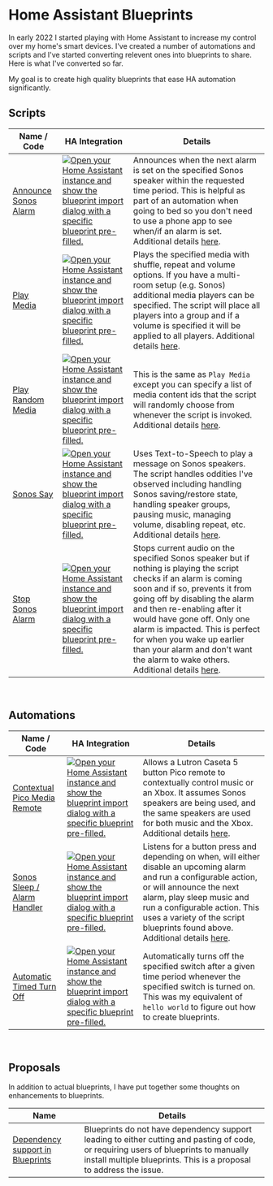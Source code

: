 # Home Assistant Blueprints
In early 2022 I started playing with Home Assistant to increase my control over my home's smart devices. I've created a number of automations and scripts and I've started converting relevent ones into blueprints to share. Here is what I've converted so far.

My goal is to create high quality blueprints that ease HA automation significantly. 

## Scripts
| Name / Code | HA Integration | Details |
| --- | --- | --- |
| [Announce Sonos Alarm](https://github.com/Talvish/home-assistant-blueprints/blob/main/script/announce_sonos_alarm.yaml) | [![Open your Home Assistant instance and show the blueprint import dialog with a specific blueprint pre-filled.](https://my.home-assistant.io/badges/blueprint_import.svg)](https://my.home-assistant.io/redirect/blueprint_import/?blueprint_url=https%3A%2F%2Fgithub.com%2FTalvish%2Fhome-assistant-blueprints%2Fblob%2Fmain%2Fscript%2Fannounce_sonos_alarm.yaml) | Announces when the next alarm is set on the specified Sonos speaker within the requested time period. This is helpful as part of an automation when going to bed so you don't need to use a phone app to see when/if an alarm is set. Additional details [here](https://community.home-assistant.io/t/script-for-sonos-speakers-to-announce-upcoming-alarm/419700). |
| [Play Media](https://github.com/Talvish/home-assistant-blueprints/blob/main/script/play_media.yaml) | [![Open your Home Assistant instance and show the blueprint import dialog with a specific blueprint pre-filled.](https://my.home-assistant.io/badges/blueprint_import.svg)](https://my.home-assistant.io/redirect/blueprint_import/?blueprint_url=https%3A%2F%2Fgithub.com%2FTalvish%2Fhome-assistant-blueprints%2Fblob%2Fmain%2Fscript%2Fplay_media.yaml) | Plays the specified media with shuffle, repeat and volume options. If you have a multi-room setup (e.g. Sonos) additional media players can be specified. The script will place all players into a group and if a volume is specified it will be applied to all players. Additional details [here](https://community.home-assistant.io/t/play-media-script-w-shuffle-repeat-multi-room-volume-support/415234). |
| [Play Random Media](https://github.com/Talvish/home-assistant-blueprints/blob/main/script/play_random_media.yaml) | [![Open your Home Assistant instance and show the blueprint import dialog with a specific blueprint pre-filled.](https://my.home-assistant.io/badges/blueprint_import.svg)](https://my.home-assistant.io/redirect/blueprint_import/?blueprint_url=https%3A%2F%2Fgithub.com%2FTalvish%2Fhome-assistant-blueprints%2Fblob%2Fmain%2Fscript%2Fplay_random_media.yaml) | This is the same as `Play Media` except you can specify a list of media content ids that the script will randomly choose from whenever the script is invoked. Additional details [here](https://community.home-assistant.io/t/play-random-media-script-w-shuffle-repeat-multi-room-volume-support/426445). |
| [Sonos Say](https://github.com/Talvish/home-assistant-blueprints/blob/main/script/sonos_say.yaml) | [![Open your Home Assistant instance and show the blueprint import dialog with a specific blueprint pre-filled.](https://my.home-assistant.io/badges/blueprint_import.svg)](https://my.home-assistant.io/redirect/blueprint_import/?blueprint_url=https%3A%2F%2Fgithub.com%2FTalvish%2Fhome-assistant-blueprints%2Fblob%2Fmain%2Fscript%2Fsonos_say.yaml) | Uses Text-to-Speech to play a message on Sonos speakers. The script handles oddities I've observed including handling Sonos saving/restore state, handling speaker groups, pausing music, managing volume, disabling repeat, etc. Additional details [here](https://community.home-assistant.io/t/script-for-sonos-speakers-to-do-text-to-speech-and-handle-typical-oddities/424842). |
| [Stop Sonos Alarm](https://github.com/Talvish/home-assistant-blueprints/blob/main/script/stop_sonos_alarm.yaml) | [![Open your Home Assistant instance and show the blueprint import dialog with a specific blueprint pre-filled.](https://my.home-assistant.io/badges/blueprint_import.svg)](https://my.home-assistant.io/redirect/blueprint_import/?blueprint_url=https%3A%2F%2Fgithub.com%2FTalvish%2Fhome-assistant-blueprints%2Fblob%2Fmain%2Fscript%2Fstop_sonos_alarm.yaml) | Stops current audio on the specified Sonos speaker but if nothing is playing the script checks if an alarm is coming soon and if so, prevents it from going off by disabling the alarm and then re-enabling after it would have gone off. Only one alarm is impacted. This is perfect for when you wake up earlier than your alarm and don't want the alarm to wake others. Additional details [here](https://community.home-assistant.io/t/script-for-sonos-speakers-to-stop-current-alarm-or-temporarily-disable-upcoming-alarm/417610). |

&nbsp;
## Automations

| Name / Code | HA Integration | Details |
| --- | --- | --- |
| [Contextual Pico Media Remote](https://github.com/Talvish/home-assistant-blueprints/blob/main/automation/contextual_pico_media_remote.yaml) | [![Open your Home Assistant instance and show the blueprint import dialog with a specific blueprint pre-filled.](https://my.home-assistant.io/badges/blueprint_import.svg)](https://my.home-assistant.io/redirect/blueprint_import/?blueprint_url=https%3A%2F%2Fgithub.com%2FTalvish%2Fhome-assistant-blueprints%2Fblob%2Fmain%2Fautomation%2Fcontextual_pico_media_remote.yaml) | Allows a Lutron Caseta 5 button Pico remote to contextually control music or an Xbox. It assumes Sonos speakers are being used, and the same speakers are used for both music and the Xbox. Additional details [here](https://community.home-assistant.io/t/lutron-pico-media-remote-for-contextually-handling-music-or-xbox-on-sonos-speakers/484748).
| [Sonos Sleep /  Alarm Handler](https://github.com/Talvish/home-assistant-blueprints/blob/main/automation/sonos_sleep_handler.yaml) | [![Open your Home Assistant instance and show the blueprint import dialog with a specific blueprint pre-filled.](https://my.home-assistant.io/badges/blueprint_import.svg)](https://my.home-assistant.io/redirect/blueprint_import/?blueprint_url=https%3A%2F%2Fgithub.com%2FTalvish%2Fhome-assistant-blueprints%2Fblob%2Fmain%2Fautomation%2Fsonos_sleep_handler.yaml) | Listens for a button press and depending on when, will either disable an upcoming alarm and run a configurable action, or will announce the next alarm, play sleep music and run a configurable action. This uses a variety of the script blueprints found above. Additional details [here](https://community.home-assistant.io/t/automation-for-sonos-lutron-picos-to-magically-manage-sleep-alarms-and-music/426477).|
| [Automatic Timed Turn Off](https://github.com/Talvish/home-assistant-blueprints/blob/main/automation/timed_turn_off.yaml) | [![Open your Home Assistant instance and show the blueprint import dialog with a specific blueprint pre-filled.](https://my.home-assistant.io/badges/blueprint_import.svg)](https://my.home-assistant.io/redirect/blueprint_import/?blueprint_url=https%3A%2F%2Fgithub.com%2FTalvish%2Fhome-assistant-blueprints%2Fblob%2Fmain%2Fautomation%2Ftimed_turn_off.yaml) | Automatically turns off the specified switch after a given time period whenever the specified switch is turned on. This was my equivalent of `hello world` to figure out how to create blueprints.  |

&nbsp;
## Proposals
In addition to actual blueprints, I have put together some thoughts on enhancements to blueprints.

| Name |  Details |
| --- | --- |
| [Dependency support in Blueprints](https://community.home-assistant.io/t/dependency-support-in-blueprints-promote-reusability/428040) | Blueprints do not have dependency support leading to either cutting and pasting of code, or requiring users of blueprints to manually install multiple blueprints. This is a proposal to address the issue. |
